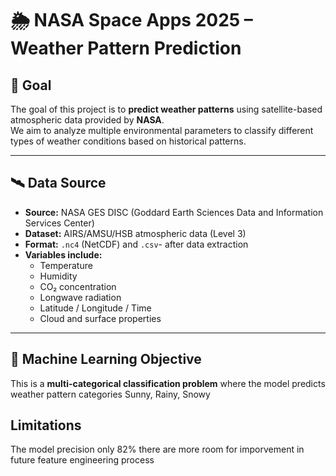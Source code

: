 # 🌦️ NASA Space Apps 2025 – Weather Pattern Prediction

## 🎯 Goal
The goal of this project is to **predict weather patterns** using satellite-based atmospheric data provided by **NASA**.  
We aim to analyze multiple environmental parameters to classify different types of weather conditions based on historical patterns.

---

## 🛰️ Data Source
- **Source:** NASA GES DISC (Goddard Earth Sciences Data and Information Services Center)
- **Dataset:** AIRS/AMSU/HSB atmospheric data (Level 3)
- **Format:** `.nc4` (NetCDF) and `.csv`- after data extraction  
- **Variables include:**
  - Temperature
  - Humidity
  - CO₂ concentration
  - Longwave radiation
  - Latitude / Longitude / Time
  - Cloud and surface properties

---

## 🧠 Machine Learning Objective
This is a **multi-categorical classification problem** where the model predicts weather pattern categories Sunny, Rainy, Snowy


## Limitations 
The model precision only 82% there are more room for imporvement in future feature engineering process
